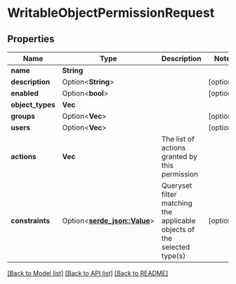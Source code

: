 # WritableObjectPermissionRequest

## Properties

Name | Type | Description | Notes
------------ | ------------- | ------------- | -------------
**name** | **String** |  | 
**description** | Option<**String**> |  | [optional]
**enabled** | Option<**bool**> |  | [optional]
**object_types** | **Vec<String>** |  | 
**groups** | Option<**Vec<i32>**> |  | [optional]
**users** | Option<**Vec<i32>**> |  | [optional]
**actions** | **Vec<String>** | The list of actions granted by this permission | 
**constraints** | Option<[**serde_json::Value**](.md)> | Queryset filter matching the applicable objects of the selected type(s) | [optional]

[[Back to Model list]](../README.md#documentation-for-models) [[Back to API list]](../README.md#documentation-for-api-endpoints) [[Back to README]](../README.md)


